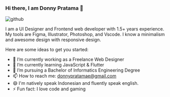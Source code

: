 ### Hi there, I am Donny Pratama 👋
![github](https://user-images.githubusercontent.com/64658351/131376658-94f1cfa0-f0ac-4761-bd9f-30c7012a4cb2.jpg)

I am a UI Designer and Frontend web developer with 1.5+ years experience. My tools are Figma, Illustrator, Photoshop, and Vscode. I know a minimalism and awesome design with responsive design.

Here are some ideas to get you started:

- 🔭 I’m currently working as a Freelance Web Designer
- 🌱 I’m currently learning JavaScript & Flutter
- 💼 I’m pursuing a Bachelor of Informatics Engineering Degree
- 📫 How to reach me: donnypratamae@gmail.com
- 😄 I'm natively speak Indonesian and fluently speak english.
- ⚡ Fun fact: I love code and gaming
